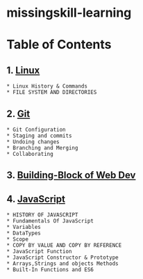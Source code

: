 # missingskill-learning
# Table of Contents

## 1. [Linux](linux.md)
    * Linux History & Commands
    * FILE SYSTEM AND DIRECTORIES

## 2. [Git](git.md)
    * Git Configuration
    * Staging and commits
    * Undoing changes
    * Branching and Merging
    * Collaborating
    
## 3. [Building-Block of Web Dev](bbwd.md)

## 4. [JavaScript](javascipt.md)
    * HISTORY OF JAVASCRIPT
    * Fundamentals Of JavaScript
    * Variables
    * DataTypes
    * Scope
    * COPY BY VALUE AND COPY BY REFERENCE
    * JavaScript Function
    * JavaScript Constructor & Prototype
    * Arrays,Strings and objects Methods
    * Built-In Functions and ES6
